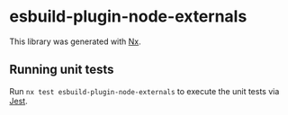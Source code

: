 # esbuild-plugin-node-externals

This library was generated with [Nx](https://nx.dev).

## Running unit tests

Run `nx test esbuild-plugin-node-externals` to execute the unit tests via [Jest](https://jestjs.io).

